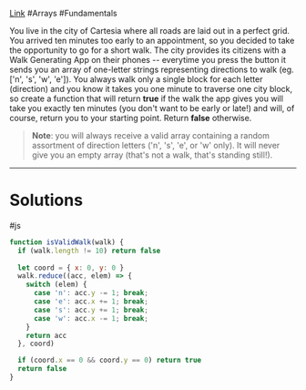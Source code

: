 [Link](https://www.codewars.com/kata/54da539698b8a2ad76000228) #Arrays #Fundamentals

You live in the city of Cartesia where all roads are laid out in a perfect grid. You arrived ten minutes too early to an appointment, so you decided to take the opportunity to go for a short walk. The city provides its citizens with a Walk Generating App on their phones -- everytime you press the button it sends you an array of one-letter strings representing directions to walk (eg. ['n', 's', 'w', 'e']). You always walk only a single block for each letter (direction) and you know it takes you one minute to traverse one city block, so create a function that will return **true** if the walk the app gives you will take you exactly ten minutes (you don't want to be early or late!) and will, of course, return you to your starting point. Return **false** otherwise.

> **Note**: you will always receive a valid array containing a random assortment of direction letters ('n', 's', 'e', or 'w' only). It will never give you an empty array (that's not a walk, that's standing still!).

***
# Solutions
#js 
```js
function isValidWalk(walk) {
  if (walk.length != 10) return false
  
  let coord = { x: 0, y: 0 }
  walk.reduce((acc, elem) => {
    switch (elem) {
      case 'n': acc.y -= 1; break;
      case 'e': acc.x += 1; break;
      case 's': acc.y += 1; break;
      case 'w': acc.x -= 1; break;
    }
    return acc
  }, coord)

  if (coord.x == 0 && coord.y == 0) return true
  return false
}
```